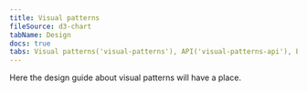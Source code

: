 ```yaml
---
title: Visual patterns
fileSource: d3-chart
tabName: Design
docs: true
tabs: Visual patterns('visual-patterns'), API('visual-patterns-api'), Examples('visual-patterns-code')
---
```


Here the design guide about visual patterns will have a place.
